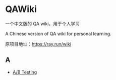 # QAWiki

一个中文版的 QA wiki，用于个人学习

A Chinese version of QA wiki for personal learning.

原项目地址：<https://ray.run/wiki>

## A

- [A/B Testing](Sections/A/A-B-Testing.md)